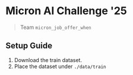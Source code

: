 # Micron AI Challenge '25
> Team `micron_job_offer_when`

## Setup Guide

1. Download the train dataset.
2. Place the dataset under `./data/train`